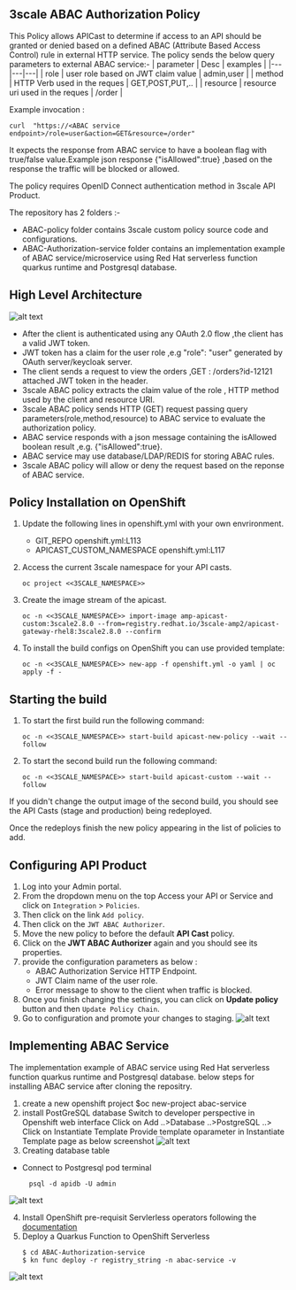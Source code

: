 
## 3scale ABAC Authorization Policy

This Policy allows APICast to determine if access to an API should be granted or denied  based on a defined ABAC (Attribute Based Access Control) rule in external HTTP service.
The policy sends the below query parameters to external ABAC service:-
| parameter  |  Desc | examples  | 
|---|---|---|
|  role |  user role based on JWT claim value | admin,user  |
| method  | HTTP Verb used in the reques  | GET,POST,PUT,..  |
|  resource | resource uri used in the reques  |  /order |   

Example invocation : 
```shell
curl  "https://<ABAC service endpoint>/role=user&action=GET&resource=/order"
  ```
It expects the response from ABAC service to have a boolean flag  with true/false value.Example json response {"isAllowed":true} ,based on the response the traffic will be blocked or allowed.

The policy requires OpenID Connect authentication method in 3scale API Product. 

The repository has 2 folders :-
- ABAC-policy folder contains 3scale custom policy source code and configurations.
- ABAC-Authorization-service folder contains an implementation example of ABAC service/microservice using Red Hat serverless function quarkus runtime and Postgresql database.



## High Level Architecture


![alt text](https://github.com/abdelhamidfg/3scale-ABAC-policy/blob/master/ABAC-Architecture.jpg?raw=true)
- After the client is authenticated using any OAuth 2.0 flow ,the client has a valid JWT token.
- JWT token has a claim for the user role ,e.g   "role": "user" generated by OAuth server/keycloak server.
-  The client sends a request to view the orders ,GET : /orders?id-12121 attached JWT token in the header.
- 3scale ABAC policy extracts the claim value of the role , HTTP method used by the client and resource URI.
- 3scale ABAC policy sends HTTP (GET) request passing query parameters(role,method,resource) to ABAC service to evaluate the authorization policy.
- ABAC service  responds with a json message containing the isAllowed boolean result ,e.g. {"isAllowed":true}.
- ABAC service may use database/LDAP/REDIS for storing ABAC rules.
- 3scale ABAC policy will allow or deny the request based on the reponse of ABAC service.

## Policy Installation on OpenShift

1. Update the following lines in openshift.yml with your own envrironment.
	
    - GIT_REPO openshift.yml:L113
    - APICAST_CUSTOM_NAMESPACE openshift.yml:L117

2. Access the current 3scale namespace for your API casts.

   ```shell
   oc project <<3SCALE_NAMESPACE>>
   ```

3. Create the image stream of the apicast.

   ```shell
   oc -n <<3SCALE_NAMESPACE>> import-image amp-apicast-custom:3scale2.8.0 --from=registry.redhat.io/3scale-amp2/apicast-gateway-rhel8:3scale2.8.0 --confirm
   ```

4. To install the build configs on OpenShift you can use provided template:

   ```shell
   oc -n <<3SCALE_NAMESPACE>> new-app -f openshift.yml -o yaml | oc apply -f -
   ```

## Starting the build

1. To start the first build run the following command:

   ```shell
   oc -n <<3SCALE_NAMESPACE>> start-build apicast-new-policy --wait --follow
   ```

2. To start the second build run the following command:

   ```shell
   oc -n <<3SCALE_NAMESPACE>> start-build apicast-custom --wait --follow
   ```

If you didn't change the output image of the second build, you should see the API Casts (stage and production) being redeployed.

Once the redeploys finish the new policy appearing in the list of policies to add.


## Configuring API Product
1. Log into your Admin portal.
2. From the dropdown menu on the top Access your API or Service and click on `Integration` > `Policies`.
3. Then click on the link `Add policy`.
4. Then click on the `JWT ABAC Authorizer`.
5. Move the new policy to before the default **API Cast** policy.
6. Click on the **JWT ABAC Authorizer** again and you should see its properties.
7. provide the configuration parameters as below : 
   - ABAC Authorization Service HTTP Endpoint.
   - JWT Claim name of the user role.
   - Error message to show to the client when traffic is blocked.
8. Once you finish changing the settings, you can click on **Update policy** button and then `Update Policy Chain`.
9. Go to configuration and promote your changes to staging.
![alt text](https://github.com/abdelhamidfg/3scale-ABAC-policy/blob/master/policy-config.jpg?raw=true)

## Implementing ABAC Service
The implementation example of ABAC service using Red Hat serverless function quarkus runtime and Postgresql database.
below steps for installing ABAC service after cloning the repositry.
1. create a new openshift project
    $oc new-project abac-service
2. install PostGreSQL database 
   Switch to developer perspective in Openshift web interface 
   Click on Add ..>Database ..>PostgreSQL ..> Click on Instantiate Template
   Provide template oparameter in Instantiate Template page as below screenshot
   ![alt text](https://github.com/abdelhamidfg/3scale-ABAC-policy/blob/master/postgresql.jpg?raw=true)
3. Creating database table 
  - Connect to Postgresql pod terminal
  ```shell
       psql -d apidb -U admin 
   ```
  ![alt text](https://github.com/abdelhamidfg/3scale-ABAC-policy/blob/master/db-table.jpg?raw=true)
  
4. Install OpenShift pre-requisit Servlerless operators following the [documentation](https://docs.openshift.com/container-platform/4.7/serverless/admin_guide/install-serverless-operator.html#next-steps_installing-openshift-serverless)
5.  Deploy a Quarkus Function to OpenShift Serverless
      ```shell
    $ cd ABAC-Authorization-service
    $ kn func deploy -r registry_string -n abac-service -v
      ```
![alt text](https://github.com/abdelhamidfg/3scale-ABAC-policy/blob/master/ABAC-service.jpg?raw=true)
